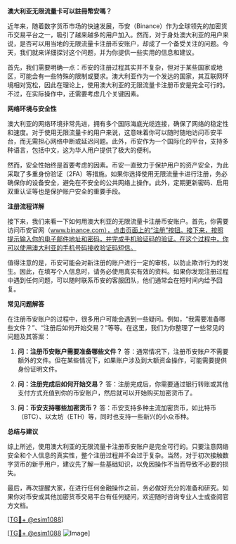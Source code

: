 **澳大利亚无限流量卡可以註冊幣安嗎？**

近年来，随着数字货币市场的快速发展，币安（Binance）作为全球领先的加密货币交易平台之一，吸引了越来越多的用户加入。然而，对于身处澳大利亚的用户来说，是否可以用当地的无限流量卡注册币安账户，却成了一个备受关注的问题。今天，我们就来详细探讨这个问题，并为你提供一些实用的信息和建议。

首先，我们需要明确一点：币安的注册过程其实并不复杂，但对于某些国家或地区，可能会有一些特殊的限制或要求。澳大利亚作为一个发达的国家，其互联网环境相对宽松，因此在理论上，使用澳大利亚的无限流量卡注册币安是完全可行的。不过，在实际操作中，还需要考虑几个关键因素。

**网络环境与安全性**

澳大利亚的网络环境非常先进，拥有多个国际海底光缆连接，确保了网络的稳定性和速度。对于使用无限流量卡的用户来说，这意味着你可以随时随地访问币安平台，而无需担心网络中断或延迟问题。此外，币安作为一个国际化的平台，支持多种语言，包括中文，这为华人用户提供了极大的便利。

然而，安全性始终是首要考虑的因素。币安一直致力于保护用户的资产安全，为此采取了多重身份验证（2FA）等措施。如果你选择使用无限流量卡进行注册，务必确保你的设备安全，避免在不安全的公共网络上操作。此外，定期更新密码、启用双重认证等也是保护账户安全的重要手段。

**注册流程详解**

接下来，我们来看一下如何用澳大利亚的无限流量卡注册币安账户。首先，你需要访问币安官网（www.binance.com），点击页面上的“注册”按钮。接下来，按照提示输入你的电子邮件地址和密码，并完成手机验证码的验证。在这个过程中，你可以使用澳大利亚的手机号码接收验证码短信。

值得注意的是，币安可能会对新注册的账户进行一定的审核，以防止欺诈行为的发生。因此，在填写个人信息时，请务必使用真实有效的资料。如果你发现注册过程中遇到任何问题，可以随时联系币安的客服团队，他们通常会在短时间内给予回复。

**常见问题解答**

在注册币安账户的过程中，很多用户可能会遇到一些疑问。例如，“我需要准备哪些文件？”、“注册后如何开始交易？”等等。在这里，我们为你整理了一些常见的问题及其答案：

1. **问：注册币安账户需要准备哪些文件？**
   答：通常情况下，注册币安账户不需要额外的文件。但在某些情况下，如果账户涉及到大额资金操作，可能需要提供身份证明文件。

2. **问：注册完成后如何开始交易？**
   答：注册完成后，你需要通过银行转账或其他支付方式充值到你的币安账户，然后就可以开始购买加密货币了。

3. **问：币安支持哪些加密货币？**
   答：币安支持多种主流加密货币，如比特币（BTC）、以太坊（ETH）等，同时也支持一些新兴的小众币种。

**总结与建议**

综上所述，使用澳大利亚的无限流量卡注册币安账户是完全可行的。只要注意网络安全和个人信息的真实性，整个注册过程并不会过于复杂。当然，对于初次接触数字货币的新手用户，建议先了解一些基础知识，以免因操作不当而导致不必要的损失。

最后，再次提醒大家，在进行任何金融操作之前，务必做好充分的准备和研究。如果你对币安或其他加密货币交易平台有任何疑问，欢迎随时咨询专业人士或查阅官方文档。

[[TG💪+ @esim1088](https://t.me/s/esim1088)]

[[TG💪+ @esim1088](https://t.me/s/esim1088) ![Image](https://i.postimg.cc/4NQfJmqS/Snipaste-2025-05-13-00-14-12.png)]